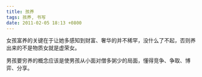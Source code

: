 ```yaml
---
title: 孩养
tags: 孩养, 书写
date: 2011-02-05 18:13 +0800
---
```



女孩富养的关键在于让她多感知到财富、奢华的并不稀罕，没什么了不起，否则养出来的不是物质女就是虚荣女。

男孩要穷养的概念应该是使男孩从小面对僧多粥少的局面，懂得竞争、争取、博弈、分享。
